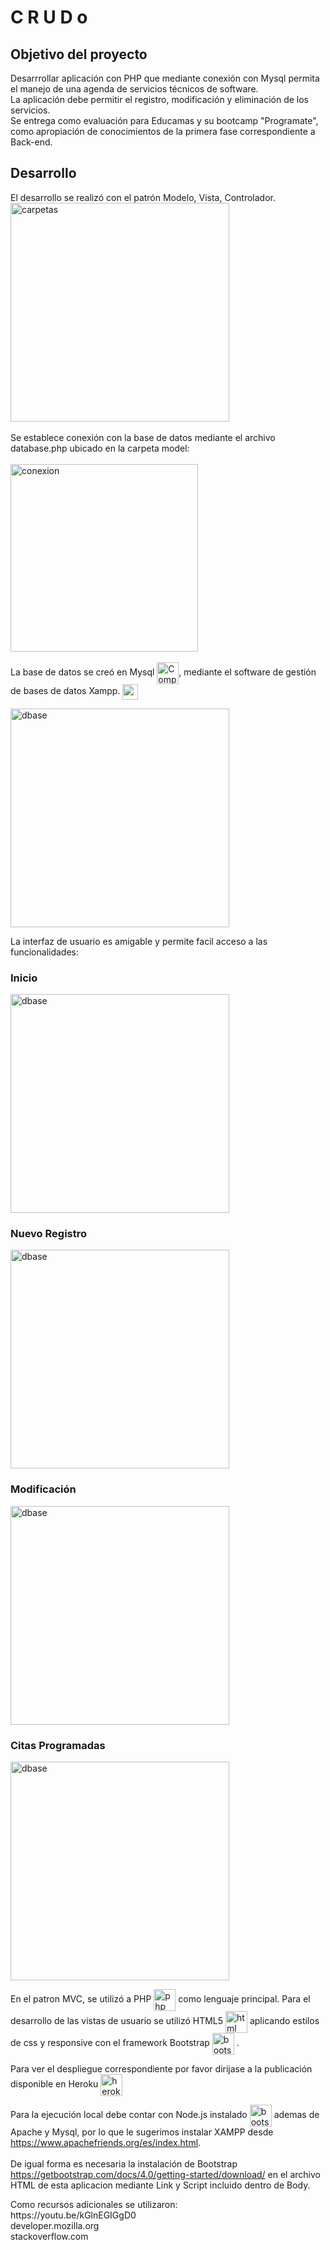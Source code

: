 <h1>C R U D o </h1>



<h2>Objetivo del proyecto</h2>
<p>Desarrrollar aplicación con PHP que mediante conexión con Mysql permita el manejo de una agenda de servicios técnicos de software.</br>
La aplicación debe permitir el registro, modificación y eliminación de los servicios.</br> 
Se entrega como evaluación para Educamas y su bootcamp "Programate", como apropiación de conocimientos de la primera fase correspondiente a Back-end.</p> 
   
<h2>Desarrollo</h2>

<p>El desarrollo se realizó con el patrón Modelo,  Vista, Controlador.
<img src="https://user-images.githubusercontent.com/97111500/160463352-b4fc2ca1-2ca4-4b85-9759-5c73be6a8510.png"
min-width="100px" max-width="350px" width="350px" align="center" alt="carpetas">
</br>  </br>
Se establece conexión con la base de datos mediante el archivo database.php ubicado en la carpeta model: 
</br></br>
<img src="https://user-images.githubusercontent.com/97111500/160465030-df9a69fb-7f1e-4c66-bd94-41e5c1e56081.png"
min-width="150px" max-width="300px" width="300px" align="center" alt="conexion"> </br></br>
La base de datos se creó en Mysql <img src="https://user-images.githubusercontent.com/97111500/160452093-5aba66a8-7ef5-47c6-aa93-9f0671e7dbe8.png" min-width="35px" max-width="35px" width="35px" align="center" alt="Computador">, 
mediante el software de gestión de bases de datos Xampp. 
<img src="https://user-images.githubusercontent.com/97111500/160452976-137d77f3-40da-46ea-987f-4bfc872d0ae4.png" 
min-width="25px" max-width="25px" width="25px" align="center" alt="xampp"></br>

<img src="https://user-images.githubusercontent.com/97111500/160471075-90309d2a-08f1-4f81-ba3b-cfb954572b15.png" min-width="350px" max-width="350px" width="350px" align="center" alt="dbase"> </br>

La interfaz de usuario es amigable y permite facil acceso a las funcionalidades:</br>
<h3>Inicio</h3>
<img src="https://user-images.githubusercontent.com/97111500/160471645-2aa103f1-1fe8-43e3-9508-2073964bd4a1.jpg" min-width="350px" max-width="350px" width="350px" align="center" alt="dbase"> </br>

<h3>Nuevo Registro</h3>
<img src="https://user-images.githubusercontent.com/97111500/160472064-ec826dec-ce0d-4e86-b7b0-3c11ebbfcda1.jpg" min-width="350px" max-width="350px" width="350px" align="center" alt="dbase"> </br>

<h3>Modificación</h3>
<img src="https://user-images.githubusercontent.com/97111500/160472318-53b6842c-f4c0-4312-85fd-f2e40b00c677.jpg" min-width="350px" max-width="350px" width="350px" align="center" alt="dbase"> </br>

<h3>Citas Programadas</h3>
<img src="https://user-images.githubusercontent.com/97111500/160472595-22f42360-13f4-488c-8401-6f1dd5b48e83.jpg" min-width="350px" max-width="350px" width="350px" align="center" alt="dbase"> </br>


En el patron MVC, se utilizó a PHP <img src="https://user-images.githubusercontent.com/97111500/160454430-4903e3a7-de86-4264-af10-b57b890b8158.png" 
min-width="25px" max-width="35px" width="35px" align="center" alt="php"> como lenguaje principal. Para el desarrollo de las vistas de usuario se utilizó HTML5 <img src="https://user-images.githubusercontent.com/97111500/160455138-e9d2a0d9-1bc0-471e-8824-69692e671c3c.png" 
min-width="25px" max-width="35px" width="35px" align="center" alt="html"> aplicando estilos de css y responsive con el framework Bootstrap
<img src="https://user-images.githubusercontent.com/97111500/160455506-82fc158d-8260-4348-8ad1-9cf03ce5701d.png" 
min-width="25px" max-width="35px" width="35px" align="center" alt="bootstrap"> .

<p>Para ver el despliegue correspondiente por favor dirijase a la publicación disponible en Heroku <img src="https://user-images.githubusercontent.com/97111500/160456654-7c780e25-530e-405e-9360-3b29444dd33a.png" 
min-width="25px" max-width="35px" width="35px" align="center" alt="heroku"> </br>

Para la ejecución local debe contar con Node.js instalado <img src="https://user-images.githubusercontent.com/97111500/160457574-a652c8f8-6e17-4dda-9ee0-b7d72d3213a8.png" 
min-width="25px" max-width="35px" width="35px" align="center" alt="bootstrap"> ademas de Apache y Mysql, por lo que le sugerimos instalar XAMPP desde https://www.apachefriends.org/es/index.html. </BR></br>
De igual forma es necesaria la instalación de Bootstrap https://getbootstrap.com/docs/4.0/getting-started/download/ en el archivo HTML de esta aplicacion mediante Link y Script incluido dentro de Body. 
</p>



<p>Como recursos adicionales se utilizaron:</br>
https://youtu.be/kGlnEGIGgD0</br>
developer.mozilla.org</br>
stackoverflow.com</br>
</p> 

